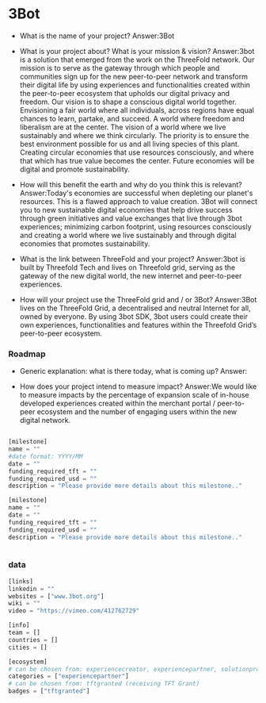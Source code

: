 # 3Bot

- What is the name of your project?
Answer:3Bot

- What is your project about? What is your mission & vision?
Answer:3bot is a solution that emerged from the work on the ThreeFold network. Our mission is to serve as the gateway through which people and communities sign up for the new peer-to-peer network and transform their digital life by using experiences and functionalities created within the peer-to-peer ecosystem that upholds our digital privacy and freedom.
Our vision is to shape a conscious digital world together. Envisioning a fair world where all individuals, across regions have equal chances to learn, partake, and succeed. A world where freedom and liberalism are at the center. The vision of a world where we live sustainably and where we think circularly. The priority is to ensure the best environment possible for us and all living species of this plant. Creating circular economies that use resources consciously, and where that which has true value becomes the center. Future economies will be digital and promote sustainability.


- How will this benefit the earth and why do you think this is relevant? 
Answer:Today's economies are successful when depleting our planet's resources. This is a flawed approach to value creation. 3Bot will connect you to new sustainable digital economies that help drive success through green initiatives and value exchanges that live through 3bot experiences; minimizing carbon footprint, using resources consciously and creating a world where we live sustainably and through digital economies that promotes sustainability.

- What is the link between ThreeFold and your project? 
Answer:3bot is built by Threefold Tech and lives on Threefold grid, serving as the gateway of the new digital world, the new internet and peer-to-peer experiences.

- How will your project use the ThreeFold grid and / or 3Bot?
Answer:3Bot lives on the ThreeFold Grid, a decentralised and neutral Internet for all, owned by everyone. By using 3bot SDK, 3bot users could create their own experiences, functionalities and features within the Threefold Grid’s peer-to-peer ecosystem.



### Roadmap

- Generic explanation: what is there today, what is coming up?
Answer:

- How does your project intend to measure impact?
Answer:We would like to measure impacts by the percentage of expansion scale of in-house developed experiences created within the merchant portal / peer-to-peer ecosystem and the number of engaging users within the new digital network.



```python

[milestone]
name = ""
#date format: YYYY/MM 
date = ""
funding_required_tft = ""
funding_required_usd = ""
description = "Please provide more details about this milestone.."

[milestone]
name = ""
date = ""
funding_required_tft = ""
funding_required_usd = ""
description = "Please provide more details about this milestone.."
    
```

### data

```python
[links]
linkedin = ""
websites = ["www.3bot.org"]
wiki = ""
video = "https://vimeo.com/412762729"

[info]
team = []
countries = []
cities = []

[ecosystem]
# can be chosen from: experiencecreator, experiencepartner, solutionprovider, farmer, systemintegrator
categories = ["experiencepartner"]
# can be chosen from: tftgranted (receiving TFT Grant)
badges = ["tftgranted"]

```
